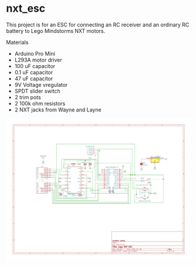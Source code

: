 # nxt_esc
This project is for an ESC for connecting an RC receiver and an ordinary RC battery to Lego Mindstorms NXT motors.

Materials
- Arduino Pro Mini
- L293A motor driver
- 100 uF capacitor
- 0.1 uF capacitor
- 47 uF capacitor
- 9V Voltage vregulator
- SPDT slider switch
- 2 trim pots
- 2 100k ohm resistors
- 2 NXT jacks from Wayne and Layne


![alt text](https://github.com/jludwig75/nxt_esc/blob/master/nxt_esc/nxt_esc.sch.jpg)
